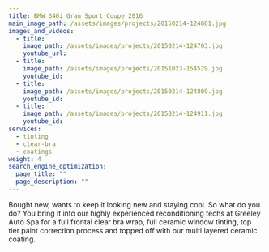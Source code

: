```yaml
---
title: BMW 640i Gran Sport Coupe 2016
main_image_path: /assets/images/projects/20150214-124801.jpg
images_and_videos:
  - title:
    image_path: /assets/images/projects/20150214-124703.jpg
    youtube_url:
  - title:
    image_path: /assets/images/projects/20151023-154529.jpg
    youtube_id:
  - title:
    image_path: /assets/images/projects/20150214-124809.jpg
    youtube_id:
  - title:
    image_path: /assets/images/projects/20150214-124911.jpg
    youtube_id:
services:
  - tinting
  - clear-bra
  - coatings
weight: 4
search_engine_optimization:
  page_title: ""
  page_description: ""
---
```



Bought new, wants to keep it looking new and staying cool. So what do you do? You bring it into our highly experienced reconditioning techs at Greeley Auto Spa for a full frontal clear bra wrap, full ceramic window tinting, top tier paint correction process and topped off with our multi layered ceramic coating.
